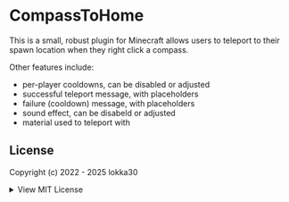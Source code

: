 # CompassToHome

This is a small, robust plugin for Minecraft allows users to teleport to their spawn location when they right click a compass.

Other features include:

* per-player cooldowns, can be disabled or adjusted
* successful teleport message, with placeholders
* failure (cooldown) message, with placeholders
* sound effect, can be disabeld or adjusted
* material used to teleport with

## License

Copyright (c) 2022 - 2025  lokka30

<details>
<summary>View MIT License</summary>

Permission is hereby granted, free of charge, to any person obtaining a copy of this software and associated documentation files (the “Software”), to deal in the Software without restriction, including without limitation the rights to use, copy, modify, merge, publish, distribute, sublicense, and/or sell copies of the Software, and to permit persons to whom the Software is furnished to do so, subject to the following conditions:

The above copyright notice and this permission notice shall be included in all copies or substantial portions of the Software.

THE SOFTWARE IS PROVIDED “AS IS”, WITHOUT WARRANTY OF ANY KIND, EXPRESS OR IMPLIED, INCLUDING BUT NOT LIMITED TO THE WARRANTIES OF MERCHANTABILITY, FITNESS FOR A PARTICULAR PURPOSE AND NONINFRINGEMENT. IN NO EVENT SHALL THE AUTHORS OR COPYRIGHT HOLDERS BE LIABLE FOR ANY CLAIM, DAMAGES OR OTHER LIABILITY, WHETHER IN AN ACTION OF CONTRACT, TORT OR OTHERWISE, ARISING FROM, OUT OF OR IN CONNECTION WITH THE SOFTWARE OR THE USE OR OTHER DEALINGS IN THE SOFTWARE.

</details>

